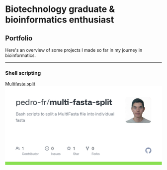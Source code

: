 # Biotechnology graduate & bioinformatics enthusiast

## Portfolio

Here's an overview of some projects I made so far in my journey in bioinformatics.

---

### Shell scripting

[Multifasta split](https://github.com/pedro-fr/multi-fasta-split)
<img src="/images/multi-fasta-split.png"/>